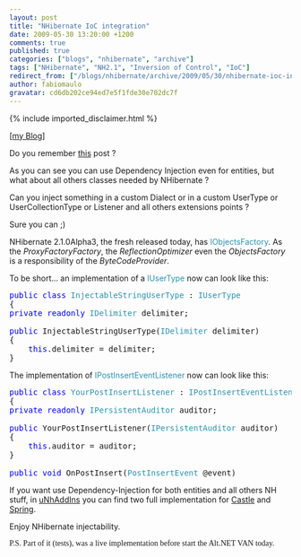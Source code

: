 ```yaml
---
layout: post
title: "NHibernate IoC integration"
date: 2009-05-30 13:20:00 +1200
comments: true
published: true
categories: ["blogs", "nhibernate", "archive"]
tags: ["NHibernate", "NH2.1", "Inversion of Control", "IoC"]
redirect_from: ["/blogs/nhibernate/archive/2009/05/30/nhibernate-ioc-integration.aspx"]
author: fabiomaulo
gravatar: cd6db202ce94ed7e5f1fde30e702dc7f
---
```

{% include imported_disclaimer.html %}
<p>[<a target="_blank" href="http://fabiomaulo.blogspot.com/">my Blog</a>]</p>
<p>Do you remember <a target="_blank" href="http://fabiomaulo.blogspot.com/2008/11/entities-behavior-injection.html">this</a> post ?</p>
<p>As you can see you can use Dependency Injection even for entities, but what about all others classes needed by NHibernate ?</p>
<p>Can you inject something in a custom Dialect or in a custom UserType or UserCollectionType or Listener and all others extensions points ?</p>
<p>Sure you can ;)</p>
<p>NHibernate 2.1.0Alpha3, the fresh released today, has <span style="color: #2b91af">IObjectsFactory</span>. As the <em>ProxyFactoryFactory</em>, the <em>ReflectionOptimizer</em> even the <em>ObjectsFactory</em> is a responsibility of the <em>ByteCodeProvider</em>.</p>
<p>To be short&hellip; an implementation of a <span style="color: #2b91af">IUserType</span> now can look like this:</p>
<pre class="code"><span style="color: blue">public class </span><span style="color: #2b91af">InjectableStringUserType </span>: <span style="color: #2b91af">IUserType<br /></span>{<br /><span style="color: blue">private readonly </span><span style="color: #2b91af">IDelimiter </span>delimiter;<br /><br /><span style="color: blue">public </span>InjectableStringUserType(<span style="color: #2b91af">IDelimiter </span>delimiter)<br />{<br />    <span style="color: blue">this</span>.delimiter = delimiter;<br />}</pre>
<p>The implementation of <span style="color: #2b91af">IPostInsertEventListener</span> now can look like this:</p>
<pre class="code"><span style="color: blue">public class </span><span style="color: #2b91af">YourPostInsertListener </span>: <span style="color: #2b91af">IPostInsertEventListener<br /></span>{<br /><span style="color: blue">private readonly </span><span style="color: #2b91af">IPersistentAuditor </span>auditor;<br /><br /><span style="color: blue">public </span>YourPostInsertListener(<span style="color: #2b91af">IPersistentAuditor </span>auditor)<br />{<br />    <span style="color: blue">this</span>.auditor = auditor;<br />}<br /><br /><span style="color: blue">public void </span>OnPostInsert(<span style="color: #2b91af">PostInsertEvent </span>@event)</pre>
<p>
<a href="http://11011.net/software/vspaste"></a></p>
<p>If you want use Dependency-Injection for both entities and all others NH stuff, in <a target="_blank" href="http://code.google.com/p/unhaddins/">uNhAddIns</a> you can find two full implementation for <a target="_blank" href="http://code.google.com/p/unhaddins/source/browse/#svn/trunk/uNhAddIns/uNhAddIns.CastleAdapters/EnhancedBytecodeProvider">Castle</a> and <a target="_blank" href="http://code.google.com/p/unhaddins/source/browse/#svn/trunk/uNhAddIns/uNhAddIns.SpringAdapters/EnhancedBytecodeProvider">Spring</a>.</p>
<p>Enjoy NHibernate injectability.</p>
<p><span style="webkit-border-horizontal-spacing: 2px; webkit-border-vertical-spacing: 2px"><span style="font-family: 'trebuchet ms'">P.S. Part of it (tests), was a live implementation before start the Alt.NET VAN today.</span></span></p>
